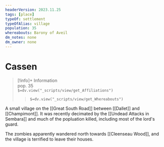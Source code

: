 ```yaml
---
headerVersion: 2023.11.25
tags: [place]
typeOf: settlement
typeOfAlias: village
population: 35
whereabouts: Barony of Aveil
dm_notes: none
dm_owner: none
---
```

# Cassen
>[!info]+ Information  
> pop. 35  
> `$=dv.view("_scripts/view/get_Affiliations")`  
>> `$=dv.view("_scripts/view/get_Whereabouts")`

A small village on the [[Great South Road]] between [[Dallet]] and [[Champimont]]. It was recently decimated by the [[Undead Attacks in Sembara]] and much of the popluation killed, including most of the lord's guard.

The zombies apparently wandered north towards [[Cleenseau Wood]], and the village is terrified to leave their houses.
